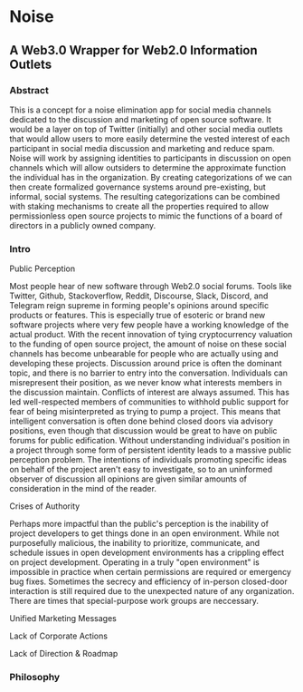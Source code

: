 # Noise
## A Web3.0 Wrapper for Web2.0 Information Outlets 

### Abstract

This is a concept for a noise elimination app for social media channels dedicated to the discussion and marketing of open source software. It would be a layer on top of Twitter (initially) and other social media outlets that would allow users to more easily determine the vested interest of each participant in social media discussion and marketing and reduce spam. Noise will work by assigning identities to participants in discussion on open channels which will allow outsiders to determine the approximate function the individual has in the organization. By creating categorizations of we can then create formalized governance systems around pre-existing, but informal, social systems. The resulting categorizations can be combined with staking mechanisms to create all the properties required to allow permissionless open source projects to mimic the functions of a board of directors in a publicly owned company. 

### Intro

Public Perception

Most people hear of new software through Web2.0 social forums. Tools like Twitter, Github, Stackoverflow, Reddit, Discourse, Slack, Discord, and Telegram reign supreme in forming people's opinions around specific products or features. This is especially true of esoteric or brand new software projects where very few people have a working knowledge of the actual product. With the recent innovation of tying cryptocurrency valuation to the funding of open source project, the amount of noise on these social channels has become unbearable for people who are actually using and developing these projects. Discussion around price is often the dominant topic, and there is no barrier to entry into the conversation. Individuals can misrepresent their position, as we never know what interests members in the discussion maintain. Conflicts of interest are always assumed. This has led well-respected members of communities to withhold public support for fear of being misinterpreted as trying to pump a project. This means that intelligent conversation is often done behind closed doors via advisory positions, even though that discussion would be great to have on public forums for public edification. Without understanding individual's position in a project through some form of persistent identity leads to a massive public perception problem. The intentions of individuals promoting specific ideas on behalf of the project aren't easy to investigate, so to an uninformed observer of discussion all opinions are given similar amounts of consideration in the mind of the reader.

Crises of Authority

Perhaps more impactful than the public's perception is the inability of project developers to get things done in an open environment. While not purposefully malicious, the inability to prioritize, communicate, and schedule issues in open development environments has a crippling effect on project development. Operating in a truly "open environment" is impossible in practice when certain permissions are required or emergency bug fixes. Sometimes the secrecy and efficiency of in-person closed-door interaction is still required due to the unexpected nature of any organization. There are times that special-purpose work groups are neccessary.

Unified Marketing Messages

Lack of Corporate Actions

Lack of Direction & Roadmap

### Philosophy
